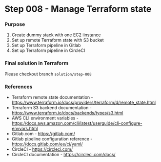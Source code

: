 # Step 008 - Manage Terraform state

### Purpose

1. Create dummy stack with one EC2 iinstance
2. Set up remote Terraform state with S3 bucket
3. Set up Terraform pipeline in Gitlab
4. Set up Terraform pipeline in CircleCI

### Final solution in Terraform
Please checkout branch `solution/step-008`

### References
- Terraform remote state documentation - https://www.terraform.io/docs/providers/terraform/d/remote_state.html
- Terraform S3 backend documentation - https://www.terraform.io/docs/backends/types/s3.html
- AWS CLI environment variables - https://docs.aws.amazon.com/cli/latest/userguide/cli-configure-envvars.html
- Gitlab.com - https://gitlab.com/
- Gitlab pipeline configuration reference - https://docs.gitlab.com/ee/ci/yaml/
- CircleCI - https://circleci.com/
- CircleCI documentation - https://circleci.com/docs/
